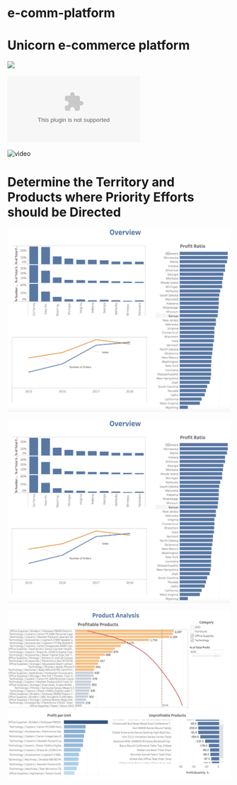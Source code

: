 # e-comm-platform
# Unicorn e-commerce platform 


![](https://public.tableau.com/shared/R7RGRDDGX?:display_count=n&:origin=viz_share_link![image](https://user-images.githubusercontent.com/106590428/230935701-8fe6df4b-4628-4e3f-8a4f-2bec257706c1.png))

![presentation](PresentationUnicorn.pptx)

![video](https://www.loom.com/share/1733fd7ac0fb4ec2b5a0b59136e9ca2e)

# Determine the Territory and Products where Priority Efforts should be Directed


![](pictures/overview.png)


![](pictures/profit-sales.png)


![](pictures/profitable-products.png)